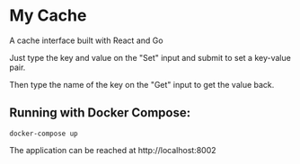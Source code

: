 # My Cache

A cache interface built with React and Go

Just type the key and value on the "Set" input and submit to set a key-value pair.

Then type the name of the key on the "Get" input to get the value back.

## Running with Docker Compose:

`docker-compose up`

The application can be reached at http://localhost:8002
